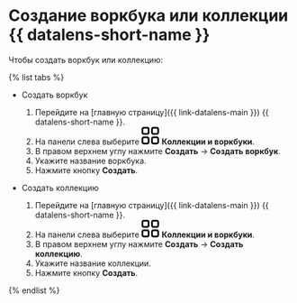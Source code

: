 # Создание воркбука или коллекции {{ datalens-short-name }}

Чтобы создать воркбук или коллекцию:

{% list tabs %}

- Создать воркбук

  1. Перейдите на [главную страницу]({{ link-datalens-main }}) {{ datalens-short-name }}.
  1. На панели слева выберите ![collections](../../_assets/datalens/collections.svg) **Коллекции и воркбуки**.
  1. В правом верхнем углу нажмите **Создать** → **Создать воркбук**.
  1. Укажите название воркбука.
  1. Нажмите кнопку **Создать**.

- Создать коллекцию

  1. Перейдите на [главную страницу]({{ link-datalens-main }}) {{ datalens-short-name }}.
  1. На панели слева выберите ![collections](../../_assets/datalens/collections.svg) **Коллекции и воркбуки**.
  1. В правом верхнем углу нажмите **Создать** → **Создать коллекцию**.
  1. Укажите название коллекции.
  1. Нажмите кнопку **Создать**.

{% endlist %}

